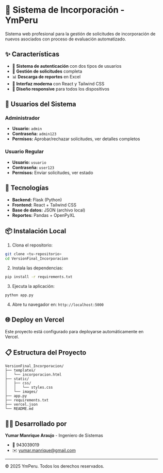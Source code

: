 # 🏢 Sistema de Incorporación - YmPeru

Sistema web profesional para la gestión de solicitudes de incorporación de nuevos asociados con proceso de evaluación automatizado.

## ✨ Características

- 🔐 **Sistema de autenticación** con dos tipos de usuarios
- 👥 **Gestión de solicitudes** completa
- 📊 **Descarga de reportes** en Excel
- 🎨 **Interfaz moderna** con React y Tailwind CSS
- 📱 **Diseño responsive** para todos los dispositivos

## 👤 Usuarios del Sistema

### Administrador
- **Usuario:** `admin`
- **Contraseña:** `admin123`
- **Permisos:** Aprobar/rechazar solicitudes, ver detalles completos

### Usuario Regular
- **Usuario:** `usuario`
- **Contraseña:** `user123`
- **Permisos:** Enviar solicitudes, ver estado

## 🚀 Tecnologías

- **Backend:** Flask (Python)
- **Frontend:** React + Tailwind CSS
- **Base de datos:** JSON (archivo local)
- **Reportes:** Pandas + OpenPyXL

## 📦 Instalación Local

1. Clona el repositorio:
```bash
git clone <tu-repositorio>
cd VersionFinal_Incorporacion
```

2. Instala las dependencias:
```bash
pip install -r requirements.txt
```

3. Ejecuta la aplicación:
```bash
python app.py
```

4. Abre tu navegador en: `http://localhost:5000`

## 🌐 Deploy en Vercel

Este proyecto está configurado para deployarse automáticamente en Vercel.

## 📋 Estructura del Proyecto

```
VersionFinal_Incorporacion/
├── templates/
│   └── incorporacion.html
├── static/
│   ├── css/
│   │   └── styles.css
│   └── images/
├── app.py
├── requirements.txt
├── vercel.json
└── README.md
```

## 👨‍💻 Desarrollado por

**Yumar Manrique Araujo** - Ingeniero de Sistemas
- 📱 943039019
- ✉️ yumar.manrique@gmail.com

---

© 2025 YmPeru. Todos los derechos reservados.